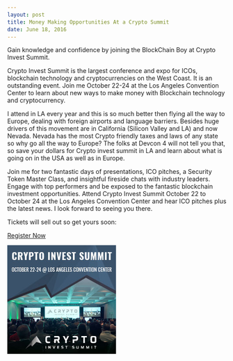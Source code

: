 ```yaml
---
layout: post
title: Money Making Opportunities At a Crypto Summit
date: June 18, 2016
--- 
```


Gain knowledge and confidence by joining the BlockChain Boy at Crypto Invest Summit.


Crypto Invest Summit is the largest conference and expo for ICOs, blockchain technology and cryptocurrencies on the West Coast. 
It is an outstanding event. Join me October 22-24 at the Los Angeles Convention Center to learn about new ways to make money with Blockchain
technology and cryptocurrency.


I attend in LA every year and this is so much better then flying all the way to Europe,
dealing with foreign airports and language barriers.  Besides huge drivers of this movement
are in California (Silicon Valley and LA) and now Nevada.  Nevada has the most Crypto
friendly taxes and laws of any state so why go all the way to Europe?  The folks at
Devcon 4 will not tell you that, so save your dollars for Crypto invest summit in LA and
learn about what is going on in the USA as well as in Europe.

Join me for two fantastic days of presentations, ICO pitches, a Security Token Master Class, and insightful fireside chats
with industry leaders. Engage with top performers and be exposed to the fantastic blockchain investment opportunities. 
Attend Crypto Invest Summit October 22 to October 24 at the Los Angeles Convention Center and hear ICO pitches plus
the latest news. I look forward to seeing you there.

Tickets will sell out so get yours soon:


[Register Now](https://cryptoinvestsummit.io/) 

![](../images/crytposummit.jpg)



